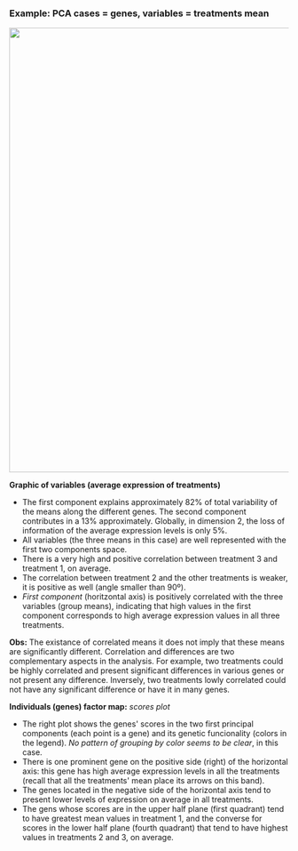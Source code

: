 ### Example: PCA cases = genes, variables =  treatments mean

<img src="PCA1.png" width="800">

**Graphic of variables (average expression of treatments)**

 - The first component explains approximately 82% of total variability of the means along the different genes. The second component contributes in a 13% approximately. Globally, in dimension 2, the loss of information of the average expression levels is only 5%.
 - All variables (the three means in this case) are well represented with the first two components space.
 -  There is a very high and positive correlation between treatment 3 and treatment 1, on average.
 - The correlation between treatment 2 and the other treatments is weaker, it is positive as well (angle smaller than 90º).
 - *First component* (horitzontal axis) is positively correlated with the three variables (group means), indicating that high values in the first component corresponds to high average expression values in all three treatments. 
 
**Obs:** The existance of correlated means it does not imply that these means are significantly different. Correlation and differences are two complementary aspects in the analysis. For example, two treatments could be highly correlated and present significant differences in various genes or not present any difference. Inversely, two treatments lowly correlated could not have any significant difference or have it in many genes.

 **Individuals (genes) factor map:** *scores plot* 

 - The right plot shows the genes' scores in the two first principal components (each point is a gene) and its genetic funcionality (colors in the legend). *No pattern of grouping by color seems to be clear*, in this case.
 - There is one prominent gene on the positive side (right) of the horizontal axis: this gene has high average expression levels in all the treatments (recall that all the treatments' mean place its arrows on this band).
 - The genes located in the negative side of the horizontal axis tend to present lower levels of expression on average in all treatments. 
- The gens whose scores are in the upper half plane (first quadrant) tend to have greatest mean values in treatment 1, and the converse for scores in the lower half plane (fourth quadrant) that tend to have highest values in treatments 2 and 3, on average. 